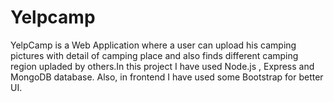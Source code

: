 # Yelpcamp
YelpCamp is a Web Application where a user can upload his camping pictures with detail of camping place and also finds different camping region upladed by others.In this project I have used Node.js , Express and MongoDB database. Also, in frontend I have used some Bootstrap for better UI.
